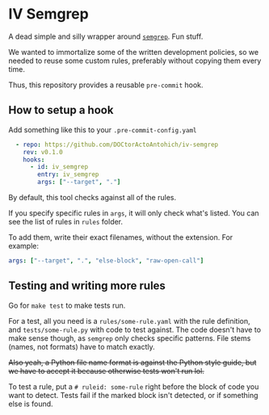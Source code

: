 # IV Semgrep

A dead simple and silly wrapper around [`semgrep`](https://github.com/returntocorp/semgrep).
Fun stuff.

We wanted to immortalize some of the written development policies,
so we needed to reuse some custom rules, preferably without copying them every time.

Thus, this repository provides a reusable `pre-commit` hook.

## How to setup a hook

Add something like this to your `.pre-commit-config.yaml`

```yaml
  - repo: https://github.com/DOCtorActoAntohich/iv-semgrep
    rev: v0.1.0
    hooks:
      - id: iv_semgrep
        entry: iv_semgrep
        args: ["--target", "."]
```

By default, this tool checks against all of the rules.

If you specify specific rules in `args`, it will only check what's listed.
You can see the list of rules in `rules` folder.

To add them, write their exact filenames, without the extension. For example:

```yaml
args: ["--target", ".", "else-block", "raw-open-call"]
```

## Testing and writing more rules

Go for `make test` to make tests run.

For a test, all you need is a `rules/some-rule.yaml` with the rule definition,
and `tests/some-rule.py` with code to test against.
The code doesn't have to make sense though, as `semgrep` only checks specific patterns.
File stems (names, not formats) have to match exactly.

~~Also yeah, a Python file name format is against the Python style guide,
but we have to accept it because otherwise tests won't run lol.~~

To test a rule, put a `# ruleid: some-rule` right before the block of code you want to detect.
Tests fail if the marked block isn't detected, or if something else is found.
